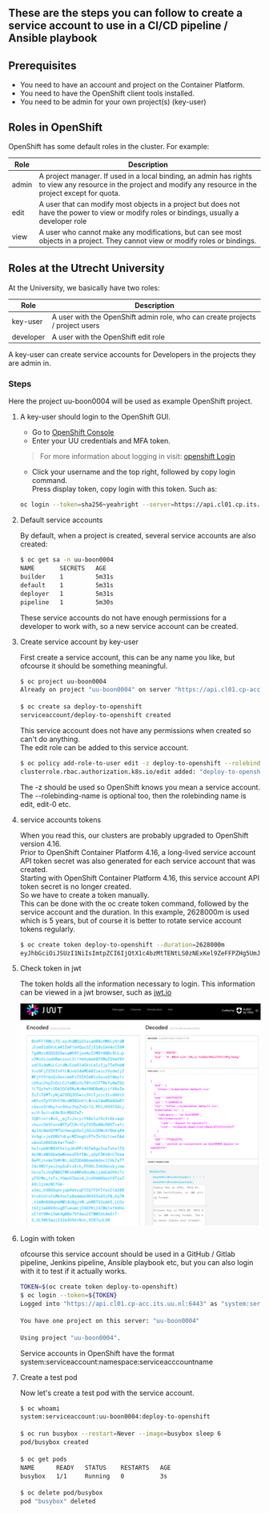 ## These are the steps you can follow to create a service account to use in a CI/CD pipeline / Ansible playbook

## Prerequisites
- You need to have an account and project on the Container Platform.
- You need to have the OpenShift client tools installed.
- You need to be admin for your own project(s) (key-user)

## Roles in OpenShift

OpenShift has some default roles in the cluster. For example:

| Role  | Description |
| ----  | ----------- |
| admin | A project manager. If used in a local binding, an admin has rights to view any resource in the project and modify any resource in the project except for quota. |
| edit  | A user that can modify most objects in a project but does not have the power to view or modify roles or bindings, usually a developer role |
| view  | A user who cannot make any modifications, but can see most objects in a project. They cannot view or modify roles or bindings. |

## Roles at the Utrecht University

At the University, we basically have two roles:

| Role  | Description |
| ----  | ----------- |
| key-user  | A user with the OpenShift admin role, who can create projects / project users |
| developer | A user with the OpenShift edit role |

A key-user can create service accounts for Developers in the projects they are admin in.

### Steps

Here the project uu-boon0004 will be used as example OpenShift project.

1. A key-user should login to the OpenShift GUI.

    - Go to <a href="https://console.cp.its.uu.nl" target="_blank">OpenShift Console</a>
    - Enter your UU credentials and MFA token.  
    >For more information about logging in visit: <a href="https://docs.cp.its.uu.nl/content/basics/login/" target="_blank">openshift Login</a>
    - Click your username and the top right, followed by copy login command.  
    Press display token, copy login with this token. Such as:  
    ```bash
    oc login --token=sha256~yeahright --server=https://api.cl01.cp.its.uu.nl:6443
    ```

2. Default service accounts

    By default, when a project is created, several service accounts are also created:
    ```bash
    $ oc get sa -n uu-boon0004
    NAME       SECRETS   AGE
    builder    1         5m31s
    default    1         5m31s
    deployer   1         5m31s
    pipeline   1         5m30s
    ```
    These service accounts do not have enough permissions for a developer to work with, so a new service account can be created.

3. Create service account by key-user

    First create a service account, this can be any name you like, but ofcourse it should be something meaningful. 
    ```bash
    $ oc project uu-boon0004
    Already on project "uu-boon0004" on server "https://api.cl01.cp-acc.its.uu.nl:6443".

    $ oc create sa deploy-to-openshift
    serviceaccount/deploy-to-openshift created
    ```
    This service account does not have any permissions when created so can't do anything.  
    The edit role can be added to this service account.

    ```bash
    $ oc policy add-role-to-user edit -z deploy-to-openshift --rolebinding-name=edit-deploy-to-openshift-sa
    clusterrole.rbac.authorization.k8s.io/edit added: "deploy-to-openshift"
    ```
    The -z should be used so OpenShift knows you mean a service account.  
    The --rolebinding-name is optional too, then the rolebinding name is edit, edit-0 etc.

4. service accounts tokens

    When you read this, our clusters are probably upgraded to OpenShift version 4.16.  
    Prior to OpenShift Container Platform 4.16, a long-lived service account API token secret was also generated for each service account that was created.  
    Starting with OpenShift Container Platform 4.16, this service account API token secret is no longer created.  
    So we have to create a token manually.  
    This can be done with the oc create token command, followed by the service account and the duration. In this example, 2628000m is used which is 5 years, but of course it is better to rotate service account tokens regularly.

    ```bash
    $ oc create token deploy-to-openshift --duration=2628000m
    eyJhbGciOiJSUzI1NiIsImtpZCI6IjQtX1c4bzMtTENtLS0zNExKel9ZeFFPZHg5UmJMQ1A1U3R2MFBnVFF1RWcifQ.eyJhdWQiOlsiaHR0cHM6Ly9rdWJlcm5ldGVzLmRlZmF1bHQuc3ZjIl0sImV4cCI6MTg4Mzc0ODQ3OSwiaWF0IjoxNzI2MDY4NDc5LCJpc3MiOiJodHRwczovL2t1YmVybmV0ZXMuZGVmYXVsdC5zdmMiLCJrdWJlcm5ldGVzLmlvIjp7Im5hbWVzcGFjZSI6InV1LWJvb24wMDA0Iiwic2VydmljZWFjY291bnQiOnsibmFtZSI6ImRlcGxveS10by1vcGVuc2hpZnQiLCJ1aWQiOiI0YzU2ZTRkYy0wZGU1LTQxYmYtODA2OC05NzMzMmY0NDRmNjcifX0sIm5iZiI6MTcyNjA2ODQ3OSwic3ViIjoic3lzdGVtOnNlcnZpY2VhY2NvdW50OnV1LWJvb24wMDA0OmRlcGxveS10by1vcGVuc2hpZnQifQ.PDlJ9S92SOcjetYL9u1LsK8k5UcMBGZwZ-lQB1in1tWvG__mjZzJvcyiY88elu2XcXtKkvaqUzhuzcS692snsWYZyEC0v1EpIV3Be4Nu50VZvafc4plXc0mHQYM7UcHwnqbXeljOSJcODNvXfBbkqR8Vv9gLrJsX8RU1dLptMZUogUiP7nIhf8J1twrDA4uAouCd86DdkXar7nmZ-hxlrpbNYW83EhxlqJ6nPPt9GImXgeIeoTxhx1ZQ4e3WiAWSSbwQmWcmxoFDfIWv_qVpE5Kd8rC7kmaBwPCJteAkIbMrWi_GQZQDd06omdAdocl2VkZqTT2Az9M2fyei2npSsFtiKth_FF0VLIH6XGnxbjJomHzre7cJVqPW8QTMFxh4MPeRou0kijddCm3P6z7iyZ92Me_txTx_YOmoSIbUz4_2cdVbN8SesYXTosZAXLljzmzNCfGk-x3di_h5RGSqHrjqbPmYcqFYZb7fSfZfev21A20RVruXiUrsfoMkVocCyBa4moe9K4SSxA5jFN_6q7N_t3AMnBX0qhbMWl4U8gjVM_ubMBTS3uA65_LCOst6ZjiwAKK8cugBTueumcjDSKPRilXZWq1ef4dHscE1XY9Mni5wk9gNBe79fAeu2STWW5dtAm5rT-S_UL50k5aujI32e3G9zvNJv_9IB7uJLS0  
    ```

5. Check token in jwt 

    The token holds all the information necessary to login. This information can be viewed in a jwt browser, such as <a href="https://www.jwt.io" target="_blank">jwt.io</a>

    ![jwt.png](../../images/jwt.png)

6. Login with token

    ofcourse this service account should be used in a GitHub / Gitlab pipeline, Jenkins pipeline, Ansible playbook etc, but you can also login with it to test if it actually works.

    ```bash
    TOKEN=$(oc create token deploy-to-openshift)
    $ oc login --token=${TOKEN}
    Logged into "https://api.cl01.cp-acc.its.uu.nl:6443" as "system:serviceaccount:uu-boon0004:deploy-to-openshift" using the token provided.
    
    You have one project on this server: "uu-boon0004"
    
    Using project "uu-boon0004".
    ```
    Service accounts in OpenShift have the format system:serviceaccount:namespace:serviceacccountname

7. Create a test pod
 
    Now let's create a test pod with the service account.
    ```bash
    $ oc whoami
    system:serviceaccount:uu-boon0004:deploy-to-openshift

    $ oc run busybox --restart=Never --image=busybox sleep 6
    pod/busybox created

    $ oc get pods
    NAME      READY   STATUS    RESTARTS   AGE
    busybox   1/1     Running   0          3s

    $ oc delete pod/busybox
    pod "busybox" deleted
    ```
